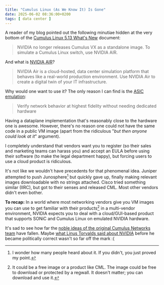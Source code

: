 ```yaml
---
title: "Cumulus Linux (As We Know It) Is Gone"
date: 2025-06-02 08:36:00+0200
tags: [ data center ]
---
```

A reader of my blog pointed out the following minutiae hidden at the very bottom of the [Cumulus Linux 5.13 What's New](https://docs.nvidia.com/networking-ethernet-software/cumulus-linux-513/Whats-New/) document:

> NVIDIA no longer releases Cumulus VX as a standalone image. To simulate a Cumulus Linux switch, use NVIDIA AIR.

And what is [NVIDIA AIR](https://docs.nvidia.com/networking-ethernet-software/nvidia-air/)?
<!--more-->
> NVIDIA Air is a cloud-hosted, data center simulation platform that behaves like a real-world production environment. Use NVIDIA Air to create a digital twin of your IT infrastructure.

Why would one want to use it? The only reason I can find is the [ASIC emulation](https://www.nvidia.com/en-us/networking/ethernet-switching/air/#features):

> Verify network behavior at highest fidelity without needing dedicated hardware

Having a dataplane implementation that's reasonably close to the hardware one is awesome. However, there's no reason one could not have the same code in a public VM image (apart from the ridiculous "_but then anyone could look at it_" argument).

I completely understand that vendors want you to register (so their sales and marketing teams can harass you) and accept an EULA before using their software (to make the legal department happy), but forcing users to use a cloud product is ridiculous.

It's not like we wouldn't have precedents for that phenomenal idea. Juniper attempted to push Junosphere[^JS] but quickly gave up, finally making relevant images downloadable with no strings attached. Cisco tried something similar (IIRC), but got to their senses and released CML. Most other vendors didn't even bother.

[^JS]: I wonder how many people heard about it. If you didn't, you just proved my point.

**To recap:** In a world where most networking vendors give you VM images you can use to get familiar with their products[^FPW] in a multi-vendor environment,  NVIDIA expects you to deal with a cloud/GUI-based product that supports SONiC and Cumulus Linux on emulated NVIDIA hardware.

[^FPW]: It could be a free image or a product like CML. The image could be free to download or protected by a regwall. It doesn't matter; you can download and use it.

It's sad to see how far the [noble ideas of the original Cumulus Networks team](https://blog.ipspace.net/2015/08/video-what-is-cumulus-linux-all-about/) have fallen. Maybe [what Linus Torvalds said about NVIDIA](https://www.youtube.com/watch?v=tQIdxbWhHSM) before he became politically correct wasn't so far off the mark :(
